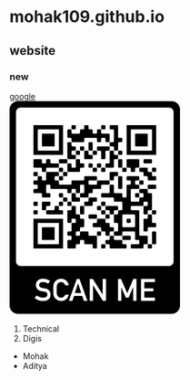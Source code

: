 # mohak109.github.io
## website
### new
[google](https://www.google.com/)
<br>
<img src = "MR404_5.0.png">
1. Technical
2. Digis

* Mohak
* Aditya
